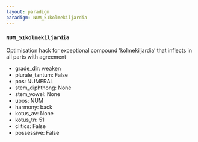 ```yaml
---
layout: paradigm
paradigm: NUM_51kolmekiljardia
---
```

### ` NUM_51kolmekiljardia `

Optimisation hack for exceptional compound ’kolmekiljardia’ that inflects in all parts with agreement
* grade_dir: weaken
* plurale_tantum: False
* pos: NUMERAL
* stem_diphthong: None
* stem_vowel: None
* upos: NUM
* harmony: back
* kotus_av: None
* kotus_tn: 51
* clitics: False
* possessive: False
